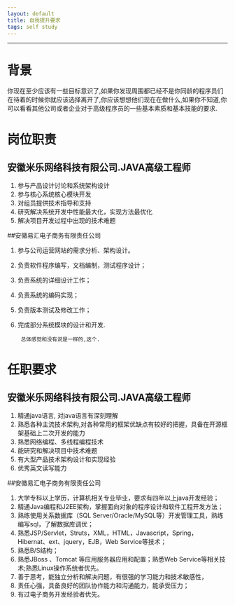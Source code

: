 ```yaml
---
layout: default
title: 自我提升要求
tags: self study
---
```

----

# 背景

你现在至少应该有一些目标意识了,如果你发现周围都已经不是你同龄的程序员们在待着的时候你就应该选择离开了,你应该想想他们现在在做什么,如果你不知道,你可以看看其他公司或者企业对于高级程序员的一些基本素质和基本技能的要求.

# 岗位职责

## 安徽米乐网络科技有限公司.JAVA高级工程师

1. 参与产品设计讨论和系统架构设计
2. 参与核心系统核心模块开发
3. 对组员提供技术指导和支持
4. 研究解决系统开发中性能最大化，实现方法最优化
5. 解决项目开发过程中出现的技术难题
 
##安徽易汇电子商务有限责任公司

1. 参与公司运营网站的需求分析、架构设计。
2. 负责软件程序编写，文档编制，测试程序设计；
3. 负责系统的详细设计工作；
4. 负责系统的编码实现；
5. 负责版本测试及修改工作；
6. 完成部分系统模块的设计和开发.

        总体感觉和没有说是一样的,这个.

# 任职要求

## 安徽米乐网络科技有限公司.JAVA高级工程师

1. 精通java语言, 对java语言有深刻理解
2. 熟悉各种主流技术架构,对各种常用的框架优缺点有较好的把握，具备在开源框架基础上二次开发的能力
3. 熟悉网络编程、多线程编程技术
4. 能研究和解决项目中技术难题
5. 有大型产品技术架构设计和实现经验
6. 优秀英文读写能力

##安徽易汇电子商务有限责任公司

1. 大学专科以上学历，计算机相关专业毕业，要求有四年以上java开发经验；
2. 精通Java编程和J2EE架构，掌握面向对象的程序设计和软件工程开发方法；
3. 熟练使用关系数据库（SQL Server/Oracle/MySQL等）开发管理工具，熟练编写sql，了解数据库调优；
4. 熟悉JSP/Servlet，Struts，XML，HTML，Javascript，Spring，Hibernat、ext、jquery，EJB，Web Service等技术；
5. 熟悉B/S结构；
6. 熟悉JBoss 、Tomcat 等应用服务器应用和配置；熟悉Web Service等相关技术;熟悉Linux操作系统者优先。
7. 善于思考，能独立分析和解决问题，有很强的学习能力和技术敏感性，
8. 责任心强，具备良好的团队协作能力和沟通能力，能承受压力；
9. 有过电子商务开发经验者优先。
